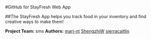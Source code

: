 #GitHub for StayFresh Web App

##The StayFresh App helps you track food in your inventory and find creative ways to make them!

**Project Team:** sms
**Authors:** 
[marj-nt](https://github.com/marj-nt)
[ShengzhiW](https://github.com/ShengzhiW)
[sierracaitlin](https://github.com/sierracaitlin)

